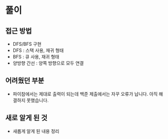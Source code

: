 풀이
====
접근 방법
----------------------
* DFS/BFS 구현
* DFS : 스택 사용, 재귀 형태
* BFS : 큐 사용, 재귀 형태
* 양방향 간선 : 양쪽 방향으로 모두 연결

어려웠던 부분
----------------------
* 파이참에서는 제대로 출력이 되는데 백준 제출에서는 자꾸 오류가 납니다. 아직 해결하지 못했습니다.

새로 알게 된 것
----------------------
* 새롭게 알게 된 내용 정리
